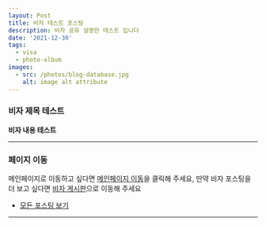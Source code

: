 ```yaml
---
layout: Post
title: 비자 테스트 포스팅
description: 비자 공유 설명란 테스트 입니다
date: '2021-12-30'
tags:
  - visa
  - photo-album
images:
  - src: /photos/blog-database.jpg
    alt: image alt attribute
---
```


### 비자 제목 테스트

**비자 내용 테스트**

---

### 페이지 이동

메인페이지로 이동하고 싶다면 [메인페이지 이동](/)을 클릭해 주세요, 만약 비자 포스팅을 더 보고 싶다면 [비자 게시판](/tags/visa)으로 이동해 주세요

- [모든 포스팅 보기](/tags/photo-album)

---
